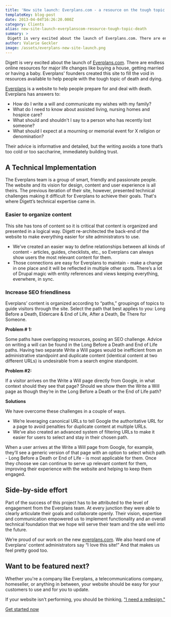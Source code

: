 ```yaml
---
title: 'New site launch: Everplans.com - a resource on the tough topic of death'
templateKey: blog-post
date: 2013-04-04T16:26:20.000Z
category: Clients
alias: new-site-launch-everplanscom-resource-tough-topic-death
summary: > 
 Digett is very excited about the launch of Everplans.com. There are endless online resources for major life changes like buying a house, getting married or having a baby. Everplans' founders created this site to fill the void in resources available to help people with the tough topic of death and dying.
author: Valarie Geckler
image: /assets/everplans-new-site-launch.png
---
```


Digett is very excited about the launch of [Everplans.com](https://www.everplans.com/?utm_source=digett&utm_medium=blogpost&utm_campaign=newsitelaunch). There are endless online resources for major life changes like buying a house, getting married or having a baby. Everplans' founders created this site to fill the void in resources available to help people with the tough topic of death and dying.

[Everplans](https://www.everplans.com/?utm_source=digett&utm_medium=blogpost&utm_campaign=newsitelaunch) is a website to help people prepare for and deal with death. Everplans has answers to:

*   How do I write a will and communicate my wishes with my family?
*   What do I need to know about assisted living, nursing homes and hospice care?
*   What should and shouldn't I say to a person who has recently lost someone?
*   What should I expect at a mourning or memorial event for X religion or denomination?

Their advice is informative and detailed, but the writing avoids a tone that’s too cold or too saccharine, immediately building trust.

A Technical Implementation
--------------------------

The Everplans team is a group of smart, friendly and passionate people. The website and its vision for design, content and user experience is all theirs. The previous iteration of their site, however, presented technical challenges making it difficult for Everplans to achieve their goals. That's where Digett’s technical expertise came in.

### Easier to organize content

This site has tons of content so it is critical that content is organized and presented in a logical way. Digett re-architected the back-end of the website to make everything easier for site administrators to use.

*   We've created an easier way to define relationships between all kinds of content - articles, guides, checklists, etc., so Everplans can always show users the most relevant content for them.
*   Those connections are easy for Everplans to maintain - make a change in one place and it will be reflected in multiple other spots. There’s a lot of Drupal magic with entity references and views keeping everything, everwhere, in sync.

### Increase SEO friendliness

Everplans’ content is organized according to “paths,” groupings of topics to guide visitors through the site. Select the path that best applies to you: Long Before a Death, Eldercare & End of Life, After a Death, Be There for Someone.

**Problem # 1:**

Some paths have overlapping resources, posing an SEO challenge. Advice on writing a will can be found in the Long Before a Death and End of Life paths. Having two separate Write a Will pages would be inefficient from an administrative standpoint and duplicate content (identical content at two different URLs) is undesirable from a search engine standpoint.

**Problem #2:**

If a visitor arrives on the Write a Will page directly from Google, in what context should they see that page? Should we show them the Write a Will page as though they’re in the Long Before a Death or the End of Life path?

**Solutions**

We have overcome these challenges in a couple of ways.

*   We’re leveraging canonical URLs to tell Google the authoritative URL for a page to avoid penalties for duplicate content at multiple URLs.
*   We’ve also created an advanced system of filtering URLs to make it easier for users to select and stay in their chosen path.

When a user arrives at the Write a Will page from Google, for example, they’ll see a generic version of that page with an option to select which path - Long Before a Death or End of Life - is most applicable for them. Once they choose we can continue to serve up relevant content for them, improving their experience with the website and helping to keep them engaged.

Side-by-side effort
-------------------

Part of the success of this project has to be attributed to the level of engagement from the Everplans team. At every junction they were able to clearly articulate their goals and collaborate openly. Their vision, expertise and communication empowered us to implement functionality and an overall technical foundation that we hope will serve their team and the site well into the future.

We’re proud of our work on the new [everplans.com](https://www.everplans.com/?utm_source=digett&utm_medium=blogpost&utm_campaign=newsitelaunch). We also heard one of Everplans’ content administrators say “I love this site!” And that makes us feel pretty good too.

Want to be featured next?
-------------------------

Whether you're a company like Everplans, a telecommunications company, homeseller, or anything in between, your website should be easy for your customers to use and for you to update.

If your website isn't performing, you should be thinking, ["I need a redesign."](/we-redesign-bad-websites)

[Get started now](/we-redesign-bad-websites)